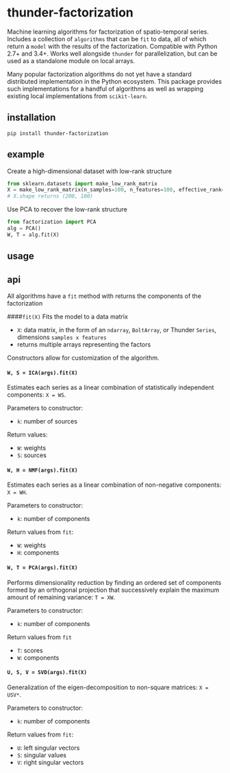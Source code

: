 # thunder-factorization
Machine learning algorithms for factorization of spatio-temporal series. Includes a collection of `algorithms`
that can be `fit` to data, all of which return a `model` with the results of the factorization. Compatible with
Python 2.7+ and 3.4+. Works well alongside `thunder` for parallelization, but can be used as a standalone
module on local arrays.

Many popular factorization algorithms do not yet have a standard distributed implementation in the Python
ecosystem. This package provides such implementations for a handful of algorithms as well as wrapping
existing local implementations from `scikit-learn`.

## installation
```
pip install thunder-factorization
```

## example
Create a high-dimensional dataset with low-rank structure
```python
from sklearn.datasets import make_low_rank_matrix
X = make_low_rank_matrix(n_samples=100, n_features=100, effective_rank=5)
# X.shape returns (200, 100)
```
Use PCA to recover the low-rank structure
```python
from factorization import PCA
alg = PCA()
W, T = alg.fit(X)
```
## usage

## api

All algorithms have a `fit` method with returns the components of the factorization

####`fit(X)`
Fits the model to a data matrix
- `X`: data matrix, in the form of an `ndarray`, `BoltArray`, or Thunder `Series`, dimensions `samples x features`
- returns multiple arrays representing the factors

Constructors allow for customization of the algorithm.

#### `W, S = ICA(args).fit(X)`
Estimates each series as a linear combination of statistically independent components: `X = WS`.

Parameters to constructor:
- `k`: number of sources

Return values:
- `W`: weights
- `S`: sources


#### `W, H = NMF(args).fit(X)`
Estimates each series as a linear combination of non-negative components: `X = WH`.

Parameters to constructor:
- `k`: number of components

Return values from `fit`:
- `W`: weights
- `H`: components


#### `W, T = PCA(args).fit(X)`
Performs dimensionality reduction by finding an ordered set of components formed by an orthogonal projection
that successively explain the maximum amount of remaining variance: `T = XW`.

Parameters to constructor:
- `k`: number of components

Return values from `fit`
- `T`: scores
- `W`: components

#### `U, S, V = SVD(args).fit(X)`
Generalization of the eigen-decomposition to non-square matrices: `X = USV*`.

Parameters to constructor:
- `k`: number of components

Return values from `fit`:
- `U`: left singular vectors
- `S`: singular values
- `V`: right singular vectors
